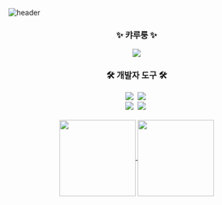 ![header](https://capsule-render.vercel.app/api?type=waving&color=0:FFFFFF,100:FF00FF&animation=twinkling&height=100)

<!--타이틀-->
<h3 align="center">✨ 캬루룽 ✨</h3>
<div align="center">
  <img src="https://gbf.wiki/images/thumb/9/9b/Npc_zoom_3040216000_01.png/720px-Npc_zoom_3040216000_01.png?20190529082608" />
</div>

<!--개발자 도구 목록-->
<h3 align="center">🛠 개발자 도구 🛠</h3>
<div align="center">
  <img src="https://img.shields.io/badge/github-181717.svg?style=for-the-badge&logo=github&logoColor=white" />&nbsp
  <img src="https://img.shields.io/badge/VSCode-2C2C32.svg?style=for-the-badge&logo=visual-studio-code&logoColor=22ABF3" />&nbsp
</div>

<div align="center">
  <img src="https://img.shields.io/badge/adobe%20photoshop-08253c.svg?style=for-the-badge&logo=adobe%20photoshop&logoColor=37abff" />&nbsp
  <img src="https://img.shields.io/badge/Intellij%20IDEA-1A7CEB.svg?style=for-the-badge&logo=Intellij%20IDEA&logoColor=000000" />&nbsp
</div>

<br>

<!--깃허브 사용 통계-->
<div align="center">
  <a href="https://github.com/anuraghazra/github-readme-stats">
    <img height=150 align="center" 
src="https://github-readme-stats.vercel.app/api?username=Kyarurung&langs_count=8&show_icons=true&theme=dark#gh-dark-mode-only(https://github.com/anuraghazra/github-readme-stats#gh-dark-mode-only)", src="https://github-readme-stats.vercel.app/api?username=Kyarurung&langs_count=8&show_icons=true&theme=default#gh-light-mode-only(https://github.com/anuraghazra/github-readme-stats#gh-light-mode-only)" />
  </a>
  <a href="https://github.com/anuraghazra/convoychat">
    <img height=150 align="center" src="https://github-readme-stats.vercel.app/api/top-langs?username=Kyarurung&layout=compact&langs_count=8&show_icons=true&theme=dark#gh-dark-mode-   only(https://github.com/anuraghazra/github-readme-stats#gh-dark-mode-only)", src="https://github-readme-stats.vercel.app/api/top-langs?username=Kyarurung&layout=compact&langs_count=8&show_icons=true&theme=default#gh-light-mode-only(https://github.com/anuraghazra/github-readme-stats#gh-light-mode-only)" />
  </a>
</div>
